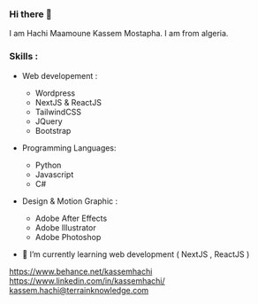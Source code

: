 ### Hi there 👋

I am Hachi Maamoune Kassem Mostapha. I am from algeria.

### Skills : 
  * Web developement :
      - Wordpress
      - NextJS & ReactJS
      - TailwindCSS
      - JQuery
      - Bootstrap
  
  * Programming Languages:
      - Python
      - Javascript
      - C#

 * Design & Motion Graphic :
      - Adobe After Effects
      - Adobe Illustrator
      - Adobe Photoshop

- 🌱 I’m currently learning web development ( NextJS , ReactJS )

https://www.behance.net/kassemhachi 
<br>
https://www.linkedin.com/in/kassemhachi/
<br>
<a href="mailto:kassem.hachi@terrainknowledge.com">kassem.hachi@terrainknowledge.com</a>


